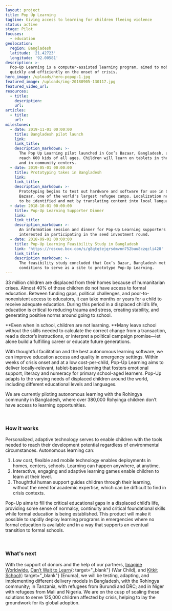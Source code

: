 ```yaml
---
layout: project
title: Pop Up Learning
tagline: Giving access to learning for children fleeing violence
status: active
stage: Pilot
focuses:
  - education
geolocation:
  region: Bangladesh
  latitude: '21.42723'
  longitude: '92.00581'
description: >-
  Pop-Up Learning is a computer-assisted learning program, aimed to mobilize
  quickly and efficiently on the onset of crisis.
hero_image: /uploads/hero-popup-1.jpg
featured_image: /uploads/img-20180905-130117.jpg
featured_video_url:
resources:
  - title:
    description:
    url:
articles:
  - title:
    url:
milestones:
  - date: 2019-11-01 00:00:00
    title: Bangladesh pilot launch
    link:
    link_title:
    description_markdown: >-
      The Pop Up Learning pilot launched in Cox’s Bazaar, Bangladesh, aiming to
      reach 600 kids of all ages. Children will learn on tablets in their homes
      and in community centers.
  - date: 2019-05-01 00:00:00
    title: Prototyping takes in Bangladesh
    link:
    link_title:
    description_markdown: >-
      Prototyping begins to test out hardware and software for use in Cox's
      Bazaar, one of the world's largest refugee camps. Localization needs begin
      to be identified and met by translating content into local languages.
  - date: 2018-10-01 00:00:00
    title: Pop-Up Learning Supporter Dinner
    link:
    link_title:
    description_markdown: >-
      An information session and dinner for Pop-Up Learning supporters and those
      interested in participating in the seed investment round.
  - date: 2018-09-01 00:00:00
    title: Pop-Up Learning Feasibility Study in Bangladesh
    link: 'https://rescue.box.com/s/g8qtqtejqrsdmvnn752buu8czqcli428'
    link_title:
    description_markdown: >-
      The feasibility study concluded that Cox’s Bazar, Bangladesh met the
      conditions to serve as a site to prototype Pop-Up Learning.
---
```


33 million children are displaced from their homes because of humanitarian crises. Almost 40% of those children do not have access to formal education. Between funding gaps, political challenges, and poor-to-nonexistent access to educators, it can take months or years for a child to receive adequate education. During this period in a displaced child’s life, education is critical to reducing trauma and stress, creating stability, and generating positive norms around going to school.

**Even when in school, children are not learning.&nbsp;**Many leave school without the skills needed to calculate the correct change from a transaction, read a doctor’s instructions, or interpret a political campaign promise—let alone build a fulfilling career or educate future generations.&nbsp;

With thoughtful facilitation and the best autonomous learning software, we can improve education access and quality in emergency settings. Within weeks of crisis onset and at a low cost-per-child, Pop-Up Learning aims to deliver locally-relevant, tablet-based learning that fosters emotional support, literacy and numeracy for primary school-aged learners. Pop-Up adapts to the varying needs of displaced children around the world, including different educational levels and languages.

We are currently piloting autonomous learning with the Rohingya community in Bangladesh, where over 380,000 Rohyinga children don’t have access to learning opportunities.

&nbsp;

### How it works

Personalized, adaptive technology serves to enable children with the tools needed to reach their development potential regardless of environmental circumstances. Autonomous learning can:

1. Low cost, flexible and mobile technology enables deployments in homes, centers, schools. Learning can happen anywhere, at anytime.
2. Interactive, engaging and adaptive learning games enable children to learn at their level.
3. Thoughtful human support guides children through their learning, without the need for academic expertise, which can be difficult to find in crisis contexts.

Pop-Up aims to fill the critical educational gaps in a displaced child’s life, providing some sense of normalcy, continuity and critical foundational skills while formal education is being established. This product will make it possible to rapidly deploy learning programs in emergencies where no formal education is available and in a way that supports an eventual transition to formal schools.

&nbsp;

### What's next

With the support of donors and the help of our partners, [Imagine Worldwide](https://www.imagineworldwide.org/), [Can’t Wait to Learn](https://urldefense.proofpoint.com/v2/url?u=https-3A__www.warchildholland.org_projects_cant-2Dwait-2Dto-2Dlearn_&amp;d=DwMFaQ&amp;c=0u3nQZwm2He4OdaqbWh55g&amp;r=LoozSyaReSx37TRSMbnPARp7j2JYcZmWKlTKd8g87bc&amp;m=ZblkrGoYIKMXwwDsLceT9X8_dnLEZm4qpteTxu9sSyQ&amp;s=NMGx_FQmapXDzFGKK2DA7ttP3zo7-9qt2L1z-5J43U8&amp;e=){: target="_blank"} (War Child), and [Kitkit School](http://www.enuma.com/kitkitschool/){: target="_blank"} (Enuma), we will be testing, adapting, and implementing different delivery models in Bangladesh, with the Rohingya community; in Tanzania, with refugees from Burundi and DRC; and in Niger with refugees from Mali and Nigeria. We are on the cusp of scaling these solutions to serve 125,000 children affected by crisis, helping to lay the groundwork for its global adoption.
